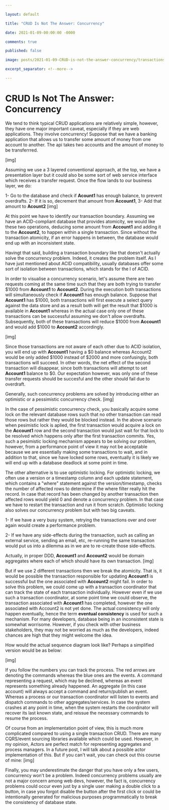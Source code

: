 ```yaml
---

layout: default

title: "CRUD Is Not The Answer: Concurrency"

date: 2021-01-09-00:00:00 -0000

comments: true

published: false

image: posts/2021-01-09-CRUD-is-not-the-answer-concurrency/transactions.png

excerpt_separator: <!--more-->

---
```



# CRUD Is Not The Answer: Concurrency

We tend to think typical CRUD applications are relatively simple, however, they have one major important caveat, especially if they are web applications. They involve concurrency! Suppose that we have a banking
application that allows us to transfer some amount of money from one account to another. The api takes two accounts and the amount of money to be transferrred.

[img]


<!--more-->

Assuming we use a 3 layered conventional approach, at the top, we have a presentation layer but it could also be some sort of web service interface which receives a transfer request. Once the flow lands to our business layer, we do:

1- Go to the database and check if **Acount1** has enough balance, to prevent overdrafts. 
2- If it is so, decrement that amount from **Account1**, 
3- Add that amount to **Acount2** 
[img]


At this point we have to identify our transaction boundary. Assuming we have an ACID-compliant database that provides atomicity, we
would like these two operations, deducing some amount from **Account1** and adding it to the **Account2**, to happen within a single transaction. Since without the transaction atomicity, if an error happens in between, the database would end up with an inconsistent state.

Havingt that said, building a transaction boundary like that doesn't actually solve the concurrency problem. Indeed, it creates the problem itself. 
As I have just mentioned about ACID compatibility, usually databases offer some sort of isolation between transactions, which stands for the I of ACID.

In order to visualise a concurrency scenario, let's assume there are two requests coming at the same time such that they are both trying to transfer $1000 from **Account1** to **Account2**. During the execution both transactions will simultaneously check if **Account1** has enough balance. Suppose that **Account1** has $1000, both transactions will first execute a select query against the data store and as a result both will get the result that $1000 is available in **Account1** whereas in the actual case only one of these transactions can be successful assuming we don't allow overdrafts. Subsequently, both of these transactions will reduce $1000 from **Account1** and  would add $1000 to **Account2** accordingly.

[img]

Since those transactions are not aware of each other due to ACID isolation, you will end up with **Account1** having a $0 balance
whereas Account2 would be only added $1000 instead of $2000 and  more confusingly, both transactions will succeed. In other words,
the net effect of the second transaction will disappear, since both transactions will attempt to set **Account1** balance to $0. Our expectation however, was only 
one of these transfer requests should be succesful and the other should fail due to overdraft.

Generally, such concurrency problems are solved by introducing either an optimistic or a pessimistic concurrency check.
[img]

In the case of pessimistic concurrency check, you basically acquire some lock on the relevant database rows such that no other transaction can read those rows but rather they would be blocked instead. In the above scenario when pesimistic lock is aplied, the first transaction would acquire a
lock on the **Account1** row and the second transaction would just wait for that lock to be resolved which happens only
after the first transaction commits. Yes, such a pesimistic locking mechanism appears to be solving our problem, however, from a performance point of view it may not be acceptable because we are essentially making some transactions to wait, and in addition to that, since we have locked some rows, eventually it is likely we will end up with a database deadlock at some point in time.

The other alternative is to use optimistic locking. For optimistic locking, we often use a 
version or a timestamp column and each update statement, which contains a "where" statement against
the version/timestamp, checks the number of affected rows to determine if the where filter really hit the record. In case that record has been changed
by another transaction then affected rows would yield 0 and denote a concurrency problem. In that case we have to restart the transaction and run it from scratch. Optimistic locking also solves our concurrency problem but with two big caveats. 

1- If we have a very busy system, retrying the transactions over and over again would create a performance problem.

2- If we have any side-effects during the transaction, such as calling an external service, sending an email, etc, re-running the same transaction would put us into a dilemma as in 
we are to re-create those side-effects.

Actually, in proper DDD, **Account1** and **Account2** would be domain aggregates where each of which should have its own transaction.
[img]


But if we use 2 different transactions then we break the atomicity. That is, it would be possible the transaction
responsible for updating **Account1** is successful but the one associated with **Account2** might fail. In order to solve this problem, we could come up with a transaction coordinator that can track the state of each transaction individually. However even if we use such a transaction 
coordinator, at some point time we could observe, the transaction associated with **Account1** 
has completed, however the one associated with Account2 is not yet done. The actual consistency
will only happen eventually, hence the term **eventual consistency** is used for such a mechanism.
For many developers,  database being in an inconsistent state is somewhat worrisome. 
However, if you check with other business stakeholders, they may not be worried as much as the
developers, indeed chances are high that they might welcome the idea.

How would the actual sequence diagram look like? Perhaps a simplified version would
be as below:

[img]

If you follow the numbers you can track the process. The red arrows are denoting the commands
whereas the blue ones are the events. A command representing a request, which may be declined, whereas an event represents something already happened. An aggregate (in this case account) will always accept a 
command and return/publish an event. Whereas a process or our transaction coordinator
will listen to events and dispatch commands to other aggregates/services. In case the system crashes at any point in time, when the system restarts the coordinator will recover its last known state, and reissue the necessary commands to resume the process. 

Of course from an implementation point of view, this is much more complicated compared to using a single transaction CRUD. There are many CQRS/event sourcing libraries available which could be used. However, in my opinion,
Actors are perfect match for representing aggregates and process managers. In a future post, I will talk about a possible actor implementation of this.
But if you can't wait, you can check out this course of mine:
[img]

Finally, you may underestimate the danger that you have only a few users, concurrency won't be a problem. Indeed concurrency problems usually are not a major concern among web devs, however, the fact is,  concurrency problems could occur even just by a single user making
a double click to a button, in case you forgot disable the button after the first click or could be intentionally generated for malicious purposes programmatically to break the consistency of database state. 
